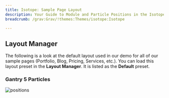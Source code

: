 ```yaml
---
title: Isotope: Sample Page Layout
description: Your Guide to Module and Particle Positions in the Isotope Theme for Grav
breadcrumb: /grav:Grav/!themes:Themes/isotope:Isotope

---
```


Layout Manager
-----

The following is a look at the default layout used in our demo for all of our sample pages (Portfolio, Blog, Pricing, Services, etc.). You can load this layout preset in the **Layout Manager**. It is listed as the **Default** preset.

### Gantry 5 Particles

![positions](assets/default_layout.png)
